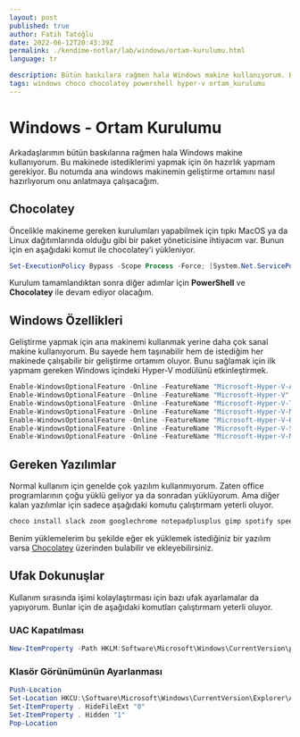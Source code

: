 ```yaml
---
layout: post
published: true
author: Fatih Tatoğlu
date: 2022-06-12T20:43:39Z
permalink: ./kendime-notlar/lab/windows/ortam-kurulumu.html
language: tr

description: Bütün baskılara rağmen hala Windows makine kullanıyorum. Bu makinede istediklerimi yapmak için ön hazırlık yapmam gerekiyor.
tags: windows choco chocolatey powershell hyper-v ortam_kurulumu
---
```


# Windows - Ortam Kurulumu

Arkadaşlarımın bütün baskılarına rağmen hala Windows makine kullanıyorum. Bu makinede istediklerimi yapmak için ön hazırlık yapmam gerekiyor. Bu notumda ana windows makinemin geliştirme ortamını nasıl hazırlıyorum onu anlatmaya çalışacağım.

## Chocolatey

Öncelikle makineme gereken kurulumları yapabilmek için tıpkı MacOS ya da Linux dağıtımlarında olduğu gibi bir paket yöneticisine ihtiyacım var. Bunun için en aşağıdaki komut ile chocolatey'i yükleniyor.

```powershell
Set-ExecutionPolicy Bypass -Scope Process -Force; [System.Net.ServicePointManager]::SecurityProtocol = [System.Net.ServicePointManager]::SecurityProtocol -bor 3072; iex ((New-Object System.Net.WebClient).DownloadString('https://community.chocolatey.org/install.ps1'))
```

Kurulum tamamlandıktan sonra diğer adımlar için **PowerShell** ve **Chocolatey** ile devam ediyor olacağım.

## Windows Özellikleri

Geliştirme yapmak için ana makinemi kullanmak yerine daha çok sanal makine kullanıyorum. Bu sayede hem taşınabilir hem de istediğim her makinede çalışabilir bir geliştirme ortamım oluyor. Bunu sağlamak için ilk yapmam gereken Windows içindeki Hyper-V modülünü etkinleştirmek.

```powershell
Enable-WindowsOptionalFeature -Online -FeatureName "Microsoft-Hyper-V-All" -NoRestart
Enable-WindowsOptionalFeature -Online -FeatureName "Microsoft-Hyper-V" -NoRestart
Enable-WindowsOptionalFeature -Online -FeatureName "Microsoft-Hyper-V-Tools-All" -NoRestart
Enable-WindowsOptionalFeature -Online -FeatureName "Microsoft-Hyper-V-Management-Powershell" -NoRestart
Enable-WindowsOptionalFeature -Online -FeatureName "Microsoft-Hyper-V-Hypervisor" -NoRestart
Enable-WindowsOptionalFeature -Online -FeatureName "Microsoft-Hyper-V-Services" -NoRestart
Enable-WindowsOptionalFeature -Online -FeatureName "Microsoft-Hyper-V-Management-Clients" -NoRestart
```

## Gereken Yazılımlar

Normal kullanım için genelde çok yazılım kullanmıyorum. Zaten office programlarının çoğu yüklü geliyor ya da sonradan yüklüyorum. Ama diğer kalan yazılımlar için sadece aşağıdaki komutu çalıştırmam yeterli oluyor.

```powershell
choco install slack zoom googlechrome notepadplusplus gimp spotify speedtest everything winrar powershell-core -y
```

Benim yüklemelerim bu şekilde eğer ek yüklemek istediğiniz bir yazılım varsa [Chocolatey](https://community.chocolatey.org/packages "Chocolatey Software | Packages") üzerinden bulabilir ve ekleyebilirsiniz.

## Ufak Dokunuşlar

Kullanım sırasında işimi kolaylaştırması için bazı ufak ayarlamalar da yapıyorum. Bunlar için de aşağıdaki komutları çalıştırmam yeterli oluyor.

### UAC Kapatılması

```powershell
New-ItemProperty -Path HKLM:Software\Microsoft\Windows\CurrentVersion\policies\system -Name EnableLUA -PropertyType DWord -Value 0 -Force
```

### Klasör Görünümünün Ayarlanması

```powershell
Push-Location
Set-Location HKCU:\Software\Microsoft\Windows\CurrentVersion\Explorer\Advanced
Set-ItemProperty . HideFileExt "0"
Set-ItemProperty . Hidden "1"
Pop-Location
```
